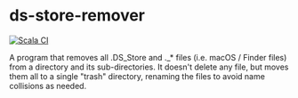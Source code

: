 # ds-store-remover

[![Scala CI](https://github.com/obruchez/ds-store-remover/actions/workflows/scala.yml/badge.svg)](https://github.com/obruchez/ds-store-remover/actions/workflows/scala.yml)

A program that removes all .DS_Store and ._* files (i.e. macOS / Finder files) from a directory and its sub-directories. It doesn't delete any file, but moves them all to a single "trash" directory, renaming the files to avoid name collisions as needed.
